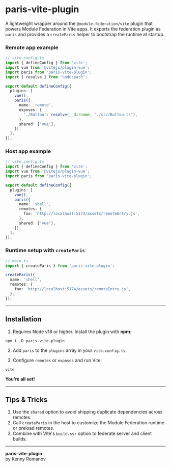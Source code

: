 # paris-vite-plugin

A lightweight wrapper around the `@module-federation/vite` plugin that powers Module Federation in Vite apps. It exports the federation plugin as `paris` and provides a `createParis` helper to bootstrap the runtime at startup.

### Remote app example

```ts
// vite.config.ts
import { defineConfig } from 'vite';
import vue from '@vitejs/plugin-vue';
import paris from 'paris-vite-plugin';
import { resolve } from 'node:path';

export default defineConfig({
  plugins: [
    vue(),
    paris({
      name: 'remote',
      exposes: {
        './Button': resolve(__dirname, './src/Button.ts'),
      },
      shared: ['vue'],
    }),
  ],
});
```

### Host app example

```ts
// vite.config.ts
import { defineConfig } from 'vite';
import vue from '@vitejs/plugin-vue';
import paris from 'paris-vite-plugin';

export default defineConfig({
  plugins: [
    vue(),
    paris({
      name: 'shell',
      remotes: {
        foo: 'http://localhost:5174/assets/remoteEntry.js',
      },
      shared: ['vue'],
    }),
  ],
});
```

### Runtime setup with `createParis`

```ts
// main.ts
import { createParis } from 'paris-vite-plugin';

createParis({
  name: 'shell',
  remotes: {
    foo: 'http://localhost:5174/assets/remoteEntry.js',
  },
});
```

---

## Installation

1. Requires Node v18 or higher. Install the plugin with **npm**:

```shell
npm i -D paris-vite-plugin
```

2. Add `paris` to the `plugins` array in your `vite.config.ts`.

3. Configure `remotes` or `exposes` and run Vite:

```shell
vite
```

**You're all set!**

---

## Tips & Tricks

1. Use the `shared` option to avoid shipping duplicate dependencies across remotes.
2. Call `createParis` in the host to customize the Module Federation runtime or preload remotes.
3. Combine with Vite's `build.ssr` option to federate server and client builds.

---

**paris-vite-plugin**  
by Kenny Romanov
